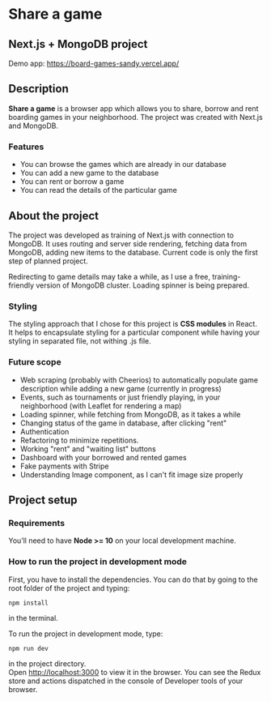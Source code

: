 # Share a game
## Next.js + MongoDB project

Demo app: https://board-games-sandy.vercel.app/

## Description

**Share a game** is a browser app which allows you to share, borrow and rent boarding games in your neighborhood. The project was created with Next.js and MongoDB.

### Features

- You can browse the games which are already in our database
- You can add a new game to the database
- You can rent or borrow a game
- You can read the details of the particular game

## About the project

The project was developed as training of Next.js with connection to MongoDB. It uses routing and server side rendering, fetching data from MongoDB, adding new items to the database. Current code is only the first step of planned project.

Redirecting to game details may take a while, as I use a free, training-friendly version of MongoDB cluster. Loading spinner is being prepared.


### Styling

The styling approach that I chose for this project is **CSS modules** in React. It helps to encapsulate styling for a particular component while having your styling in separated file, not withing .js file.

### Future scope

- Web scraping (probably with Cheerios) to automatically populate game description while adding a new game (currently in progress)
- Events, such as tournaments or just friendly playing, in your neighborhood (with Leaflet for rendering a map)
- Loading spinner, while fetching from MongoDB, as it takes a while
- Changing status of the game in database, after clicking "rent"
- Authentication
- Refactoring to minimize repetitions.
- Working "rent" and "waiting list" buttons
- Dashboard with your borrowed and rented games
- Fake payments with Stripe
- Understanding Image component, as I can't fit image size properly


## Project setup

### Requirements

You’ll need to have **Node >= 10** on your local development machine.

### How to run the project in development mode

First, you have to install the dependencies. You can do that by going to the root folder of the project and typing:

    npm install

in the terminal.

To run the project in development mode, type:

    npm run dev

in the project directory.<br />
Open [http://localhost:3000](http://localhost:3000) to view it in the browser. You can see the Redux store and actions dispatched in the console of Developer tools of your browser.